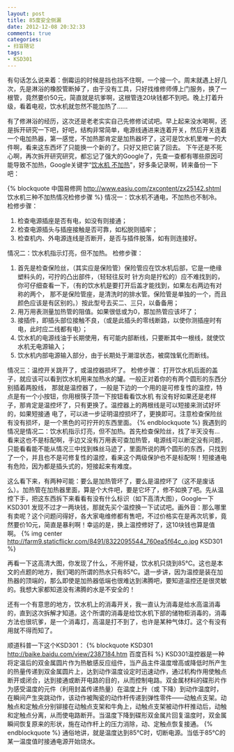 ```yaml
---
layout: post
title: 85度安全侧漏
date: 2012-12-08 20:32:33
comments: true
categories:
- 扫盲随记
tags:
- KSD301
---
```


有句话怎么说来着：倒霉运的时候是挡也挡不住啊，一个接一个。周末就遇上好几次，先是淋浴的橡胶管断掉了，由于没有工具，只好找维修师傅上门服务，换了一根管，竟然要价50元，简直就是坑爹啊，这根管连20块钱都不到吧。晚上打着升级，看着电视，饮水机就忽然不能加热了......

有了修淋浴的经历，这次还是老老实实自己先修修试试吧。早上起来没水喝啊，还是拆开研究一下吧，好吧，结构非常简单，电源线通进来连着开关，然后开关连着一个电加热器，第一感觉，不加热那肯定是加热器坏了，这可是饮水机里唯一的大件啊，看来这东西坏了只能换一个新的了。只好又把它装了回去。
下午还是不死心啊，再次拆开研究研究，都忘记了强大的Google了，先查一查都有哪些原因可能导致不加热，Google关键字“[饮水机 不加热](https://www.google.com/search?hl=en&newwindow=1&safe=off&tbo=d&output=search&sclient=psy-ab&q=%E9%A5%AE%E6%B0%B4%E6%9C%BA+%E4%B8%8D%E5%8A%A0%E7%83%AD&btnK=)”，好多条记录啊，转来备份一下吧：
<!-- more -->
{% blockquote 中国易修网 http://www.easiu.com/zxcontent/zx25142.shtml 饮水机三种不加热情况检修步骤 %}
情况一：饮水机不通电，不加热也不制冷。
检修步骤：
1. 检查电源插座是否有电，如没有则接通；
2. 检查电源插头与插座接触是否可靠，如松脱则插牢；
3. 检查机内、外电源连线是否断开，是否与插件脱落，如有则连接好。

情况二：饮水机指示灯亮，但不加热。
检修步骤：
1. 首先是检查保险丝，（其实应是保险管）保险管应在饮水机后部，它是一绝缘塑料头的，可拧的凸出部件，（轻轻往反时
针方向是拧松的）应不难找到的，你可仔细查看一下，（有的饮水机是要打开后盖才能找到，如果左右两边有对称的两个，
那不是保险管座，是清洗时的排水管。保险管是单独的一个，而且颜色应该是有区别的。）按此型号去买二、三只，以备备用；
2. 用万用表测量加热管的阻值。如果很低或为0，那加热管应该坏了；
3. 接插件，即插头部位接触不良，（或是此插头的零线断路，以使你测插座时有电，此时应二线都有电）；
4. 饮水机的电源线油于长期使用，有可能内部断线，只要断其中一根线，就使饮水机无电源输入；
5. 饮水机内部电源输入部分，由于长期处于潮湿状态，被腐蚀氧化而断线。

情况三：温控开关跳开了，或温控器损坏了。
检修步骤：
打开饮水机后面的盖子，就应该可以看到饮水机用来加热水的罐。一般正对着你的有两个圆形的东西分别插着两股线，
那就是温控器了，一般是下边的一个用的是可修复性的温控，特点是有一个小按钮，你用根筷子顶一下按钮看看饮水机
有没有好如果还是老样子，那肯定是温控坏了，只有更换了。温控器上的两根线是可以短接来测试好坏的，如果短接通
电了，可以进一步证明温控损坏了，更换即可。注意检查保险丝有没有损坏，是一个黑色的可拧开的东西里面。
{% endblockquote %}
我遇到的情况是情况二：饮水机指示灯亮，但不加热。首先检查保险丝，找了半天没有... 看来这也不是标配啊，手边又没有万用表可查加热管，电源线可以断定没有问题，只能看看能不能从情况三中找到蛛丝马迹了，里面所说的两个圆形的东西，只找到了一个，并且也不是可修复性的温控，看来这个两级保护也不是标配啊！短接通电有危险，因为都是插头式的，短接起来有难度。

这么看下来，有两种可能：要么是加热管坏了，要么是温控坏了（这不是废话么）。加热管在加热器里面，算是个大件吧，要是它坏了，修不如换了吧。先从温控下手，把这东西拆下来看看有没有什么标识（如下高清大图），Google一下KSD301 发现不过才一两块钱，那就先买个温控换一下试试吧。画外音：那么哪里有卖呢？这个问题问得好，各大家电维修都有售吧，不过价格实在是再次坑爹，竟然要价10元，简直是暴利啊！幸运的是，换上温控修好了，这10块钱也算是值啊。
{% img center http://farm9.staticflickr.com/8491/8322095544_760ea5f64c_o.jpg KSD301 %}

再看一下这高清大图，你发现了什么，不用怀疑，饮水机只烧到85°C。这也是本文的点题的地方，我们喝的所谓的热水只有85°C。退一步讲，因为温控是装在加热器的顶端的，那么即使是加热器低端也很难达到沸腾吧，要知道温控还是很灵敏的。我想大家都知道没有沸腾的水是不安全的！

还有一个有意思的地方，饮水机上的消毒开关，我一直认为消毒是给水高温消毒的，直到这次拆解才知道。这个所谓的消毒是给饮水机下部的储物柜消毒的，消毒方法也很坑爹，是一个消毒灯，高温是打不到了，也许是某种气体灯。这个有没有用就不得而知了。

顺道科普一下这个KSD301：
{% blockquote KSD301 http://baike.baidu.com/view/2387184.htm 百度百科 %}
KSD301温控器是一种将定温后的双金属圆片作为热敏感反应组件，当产品主件温度增高或降低时所产生的热量传递到双金属圆片上，达到动作温度设定时迅速动作，通过机构作用使触点断开或闭合，达到接通或断开电路的目的，从而控制电路。双金属材料的碟形片作为感受温度的元件（利用封盖传递热量）在温度上升（或 下降）到动作温度时，在瞬间产生突跳动作，该动作被陶瓷的动作杆传递到弹性零件——动触点支架。动触点和定触点分别铆接在动触点支架和牛角上，动触点支架被动作杆推动后，动触和定触点分离，从而使电路断开。当温度下降到碟形双金属片回复温度时，双金属瞬间恢复原来的形状，施在动作杆上的压力消除，动、定触点恢复接通。
{% endblockquote %}
通俗地讲，就是温度达到85°C时，切断电源。当低于85°C的某一温度值时接通电源开始烧水。
